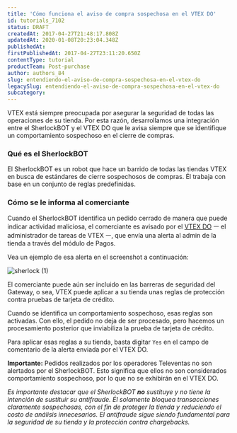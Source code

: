 ```yaml
---
title: 'Cómo funciona el aviso de compra sospechosa en el VTEX DO'
id: tutorials_7102
status: DRAFT
createdAt: 2017-04-27T21:48:17.808Z
updatedAt: 2020-01-08T20:23:04.348Z
publishedAt: 
firstPublishedAt: 2017-04-27T23:11:20.650Z
contentType: tutorial
productTeam: Post-purchase
author: authors_84
slug: entendiendo-el-aviso-de-compra-sospechosa-en-el-vtex-do
legacySlug: entendiendo-el-aviso-de-compra-sospechosa-en-el-vtex-do
subcategory: 
---
```


VTEX está siempre preocupada por asegurar la seguridad de todas las operaciones de su tienda. Por esta razón, desarrollamos una integración entre el SherlockBOT y el VTEX DO que le avisa siempre que se identifique un comportamiento sospechoso en el cierre de compras.

### Qué es el SherlockBOT

El SherlockBOT es un robot que hace un barrido de todas las tiendas VTEX en busca de estándares de cierre sospechosos de compras. Él trabaja con base en un conjunto de reglas predefinidas.

### Cómo se le informa al comerciante

Cuando el SherlockBOT identifica un pedido cerrado de manera que puede indicar actividad maliciosa, el comerciante es avisado por el [VTEX DO](/es/tutorial/vtex-do) ㅡ el administrador de tareas de VTEX ㅡ, que envía una alerta al admin de la tienda a través del módulo de Pagos.

Vea un ejemplo de esa alerta en el screenshot a continuación:

![sherlock (1)](//images.contentful.com/alneenqid6w5/6CsvYu9nfG0E4QowAEu86/c69b772065781ddc98bc85eeee37ef01/sherlock-1.png)

El comerciante puede aún ser incluido en las barreras de seguridad del Gateway, o sea, VTEX puede aplicar a su tienda unas reglas de protección contra pruebas de tarjeta de crédito. 

Cuando se identifica un comportamiento sospechoso, esas reglas son activadas. Con ello, el pedido no deja de ser procesado, pero hacemos un procesamiento posterior que inviabiliza la prueba de tarjeta de crédito.

Para aplicar esas reglas a su tienda, basta digitar `Yes` en el campo de comentario de la alerta enviada por el VTEX DO.

**Importante:** Pedidos realizados por los operadores Televentas no son alertados por el SherlockBOT. Esto significa que ellos no son considerados comportamiento sospechoso, por lo que no se exhibirán en el VTEX DO.

_Es importante destacar que el SherlockBOT **no** sustituye y no tiene la intención de sustituir su antifraude. Él solamente bloquea transacciones claramente sospechosas, con el fin de proteger la tienda y reduciendo el costo de análisis innecesarios. El antifraude sigue siendo fundamental para la seguridad de su tienda y la protección contra *chargebacks*._
